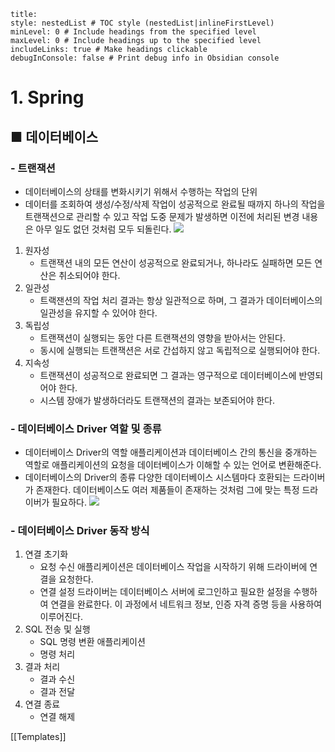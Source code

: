 ```table-of-contents
title: 
style: nestedList # TOC style (nestedList|inlineFirstLevel)
minLevel: 0 # Include headings from the specified level
maxLevel: 0 # Include headings up to the specified level
includeLinks: true # Make headings clickable
debugInConsole: false # Print debug info in Obsidian console
```

# 1. Spring
## ■ 데이터베이스

### - 트랜잭션
- 데이터베이스의 상태를 변화시키기 위해서 수행하는 작업의 단위
- 데이터를 조회하여 생성/수정/삭제 작업이 성공적으로 완료될 때까지 하나의 작업을 트랜잭션으로 관리할 수 있고 작업 도중 문제가 발생하면 이전에 처리된 변경 내용은 아무 일도 없던 것처럼 모두 되돌린다.
  ![](https://i.imgur.com/IxGbhmh.png)

1. 원자성
	- 트랜잭션 내의 모든 연산이 성공적으로 완료되거나, 하나라도 실패하면 모든 연산은 취소되어야 한다.
2. 일관성
    - 트랙잰션의 작업 처리 결과는 항상 일관적으로 하며, 그 결과가 데이터베이스의 일관성을 유지할 수 있어야 한다.
3. 독립성
    - 트랜잭션이 실행되는 동안 다른 트랜잭션의 영향을 받아서는 안된다.
    - 동시에 실행되는 트랜잭션은 서로 간섭하지 않고 독립적으로 실행되어야 한다.
4. 지속성
    - 트랜잭션이 성공적으로 완료되면 그 결과는 영구적으로 데이터베이스에 반영되어야 한다.
    - 시스템 장애가 발생하더라도 트랜잭션의 결과는 보존되어야 한다.

### - 데이터베이스 Driver 역할 및 종류
- 데이터베이스 Driver의 역할
  애플리케이션과 데이터베이스 간의 통신을 중개하는 역할로 애플리케이션의 요청을 데이터베이스가 이해할 수 있는 언어로 변환해준다.
- 데이터베이스의 Driver의 종류
  다양한 데이터베이스 시스템마다 호환되는 드라이버가 존재한다.
  데이터베이스도 여러 제품들이 존재하는 것처럼 그에 맞는 특정 드라이버가 필요하다.
  ![](https://i.imgur.com/GNluXcU.png)

### - 데이터베이스 Driver 동작 방식
1. 연결 초기화
    - 요청 수신
      애플리케이션은 데이터베이스 작업을 시작하기 위해 드라이버에 연결을 요청한다.
    - 연결 설정
      드라이버는 데이터베이스 서버에 로그인하고 필요한 설정을 수행하여 연결을 완료한다.
      이 과정에서 네트워크 정보, 인증 자격 증명 등을 사용하여 이루어진다.
2. SQL 전송 및 실행
    - SQL 명령 변환
      애플리케이션
    - 명령 처리
3. 결과 처리
    - 결과 수신
    - 결과 전달
4. 연결 종료
    - 연결 해제













[[Templates]]
